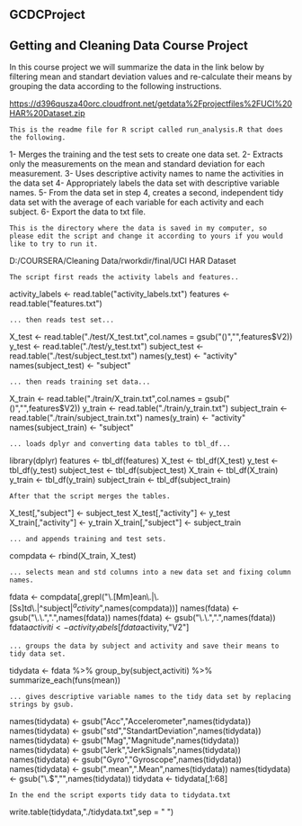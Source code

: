 ## GCDCProject

Getting and Cleaning Data Course Project
----------------------------------------

In this course project we will summarize the data in the link below by filtering mean and standart deviation values and re-calculate their means by grouping the data according to the following instructions. 

https://d396qusza40orc.cloudfront.net/getdata%2Fprojectfiles%2FUCI%20HAR%20Dataset.zip

	This is the readme file for R script called run_analysis.R that does the following.

 1- Merges the training and the test sets to create one data set.
 2- Extracts only the measurements on the mean and standard deviation for each measurement.
 3- Uses descriptive activity names to name the activities in the data set
 4- Appropriately labels the data set with descriptive variable names.
 5- From the data set in step 4, creates a second, independent tidy data set with the average of each variable for each activity and each subject.
 6- Export the data to txt file. 

	This is the directory where the data is saved in my computer, so please edit the script and change it according to yours if you would like to try to run it.

D:/COURSERA/Cleaning Data/rworkdir/final/UCI HAR Dataset

	The script first reads the activity labels and features..

activity_labels <- read.table("activity_labels.txt")
features <- read.table("features.txt")

	... then reads test set... 

X_test <- read.table("./test/X_test.txt",col.names = gsub("()","",features$V2))
y_test <- read.table("./test/y_test.txt")
subject_test <- read.table("./test/subject_test.txt")
names(y_test) <- "activity"
names(subject_test) <- "subject"

	... then reads training set data... 

X_train <- read.table("./train/X_train.txt",col.names = gsub("()","",features$V2))
y_train <- read.table("./train/y_train.txt")
subject_train <- read.table("./train/subject_train.txt")
names(y_train) <- "activity"
names(subject_train) <- "subject"

	... loads dplyr and converting data tables to tbl_df...

library(dplyr)
features <- tbl_df(features)
X_test <- tbl_df(X_test)
y_test <- tbl_df(y_test)
subject_test <- tbl_df(subject_test)
X_train <- tbl_df(X_train)
y_train <- tbl_df(y_train)
subject_train <- tbl_df(subject_train)

	After that the script merges the tables.

X_test[,"subject"] <- subject_test
X_test[,"activity"] <- y_test
X_train[,"activity"] <- y_train
X_train[,"subject"] <- subject_train

	... and appends training and test sets.

compdata <- rbind(X_train, X_test)

	... selects mean and std columns into a new data set and fixing column names. 

fdata <- compdata[,grepl("\\.[Mm]ean\\.|\\.[Ss]td\\.|^subject$|^activity$",names(compdata))]
names(fdata) <- gsub("\\.\\.",".",names(fdata))
names(fdata) <- gsub("\\.\\.",".",names(fdata))
fdata$activiti <- activity_labels[fdata$activity,"V2"]

	... groups the data by subject and activity and save their means to tidy data set. 

tidydata <- fdata %>% group_by(subject,activiti) %>% summarize_each(funs(mean))

	... gives descriptive variable names to the tidy data set by replacing strings by gsub. 

names(tidydata) <- gsub("Acc","Accelerometer",names(tidydata))
names(tidydata) <- gsub("std","StandartDeviation",names(tidydata))
names(tidydata) <- gsub("Mag","Magnitude",names(tidydata))
names(tidydata) <- gsub("Jerk","JerkSignals",names(tidydata))
names(tidydata) <- gsub("Gyro","Gyroscope",names(tidydata))
names(tidydata) <- gsub(".mean",".Mean",names(tidydata))
names(tidydata) <- gsub("\\.$","",names(tidydata))
tidydata <- tidydata[,1:68]

	In the end the script exports tidy data to tidydata.txt

write.table(tidydata,"./tidydata.txt",sep = " ")
